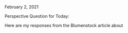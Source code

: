 February 2, 2021

Perspective Question for Today:

Here are my responses from the Blumenstock article about 
